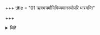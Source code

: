 +++
title = "01 ऋषभचर्माभिषिच्यमानस्योपरि धारयन्ति"

+++

<details><summary>थिते</summary>

ऋषभचर्माभिषिच्यमानस्योपरि धारयन्ति १
</details>
